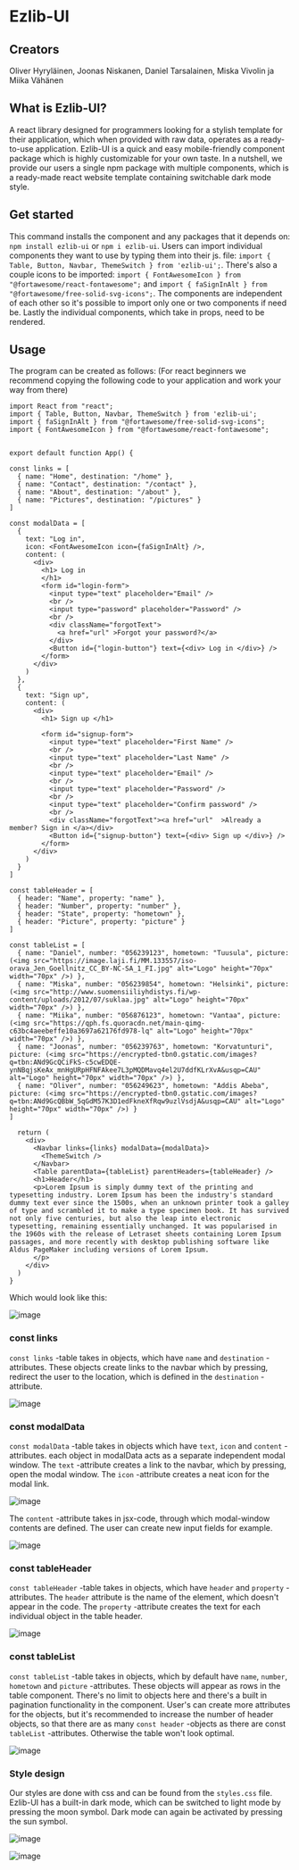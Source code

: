 # Ezlib-UI

## Creators

Oliver Hyryläinen, Joonas Niskanen, Daniel Tarsalainen, Miska Vivolin ja Miika Vähänen

## What is Ezlib-UI?

A react library designed for programmers looking for a stylish template for their application, which when provided with raw data, operates as a ready-to-use application. Ezlib-UI is a quick and easy mobile-friendly component package which is highly customizable for your own taste. In a nutshell, we provide our users a single npm package with multiple components, which is a ready-made react website template containing switchable dark mode style.

## Get started

This command installs the component and any packages that it depends on: `npm install ezlib-ui` or `npm i ezlib-ui`. Users can import individual components they want to use by typing them into their js. file: `import { Table, Button, Navbar, ThemeSwitch } from 'ezlib-ui';`. There's also a couple icons to be imported: `import { FontAwesomeIcon } from "@fortawesome/react-fontawesome";` and `import { faSignInAlt } from "@fortawesome/free-solid-svg-icons";`. The components are independent of each other so it's possible to import only one or two components if need be. Lastly the individual components, which take in props, need to be rendered.

## Usage

The program can be created as follows:
(For react beginners we recommend copying the following code to your application and work your way from there)

```
import React from "react";
import { Table, Button, Navbar, ThemeSwitch } from 'ezlib-ui';
import { faSignInAlt } from "@fortawesome/free-solid-svg-icons";
import { FontAwesomeIcon } from "@fortawesome/react-fontawesome";


export default function App() {

const links = [
  { name: "Home", destination: "/home" },
  { name: "Contact", destination: "/contact" },
  { name: "About", destination: "/about" },
  { name: "Pictures", destination: "/pictures" }
]

const modalData = [
  {
    text: "Log in",
    icon: <FontAwesomeIcon icon={faSignInAlt} />,
    content: (
      <div>
        <h1> Log in
        </h1>
        <form id="login-form">
          <input type="text" placeholder="Email" />
          <br />
          <input type="password" placeholder="Password" />
          <br />
          <div className="forgotText">
            <a href="url" >Forgot your password?</a>
          </div>
          <Button id={"login-button"} text={<div> Log in </div>} />
        </form>
      </div>
    )
  },
  {
    text: "Sign up",
    content: (
      <div>
        <h1> Sign up </h1>

        <form id="signup-form">
          <input type="text" placeholder="First Name" />
          <br />
          <input type="text" placeholder="Last Name" />
          <br />
          <input type="text" placeholder="Email" />
          <br />
          <input type="text" placeholder="Password" />
          <br />
          <input type="text" placeholder="Confirm password" />
          <br />
          <div className="forgotText"><a href="url"  >Already a member? Sign in </a></div>
          <Button id={"signup-button"} text={<div> Sign up </div>} />
        </form>
      </div>
    )
  }
]

const tableHeader = [
  { header: "Name", property: "name" },
  { header: "Number", property: "number" },
  { header: "State", property: "hometown" },
  { header: "Picture", property: "picture" }
]

const tableList = [
  { name: "Daniel", number: "056239123", hometown: "Tuusula", picture: (<img src="https://image.laji.fi/MM.133557/iso-orava_Jen_Goellnitz_CC_BY-NC-SA_1_FI.jpg" alt="Logo" height="70px" width="70px" />) },
  { name: "Miska", number: "056239854", hometown: "Helsinki", picture: (<img src="http://www.suomensiiliyhdistys.fi/wp-content/uploads/2012/07/suklaa.jpg" alt="Logo" height="70px" width="70px" />) },
  { name: "Miika", number: "056876123", hometown: "Vantaa", picture: (<img src="https://qph.fs.quoracdn.net/main-qimg-c63bc4aeebeffe10a3697a62176fd978-lq" alt="Logo" height="70px" width="70px" />) },
  { name: "Joonas", number: "056239763", hometown: "Korvatunturi", picture: (<img src="https://encrypted-tbn0.gstatic.com/images?q=tbn:ANd9GcQCiFkS-c5cwEDQE-ynNBqjsKeAx_mnHgURpHFNFAkee7L3pMQDMavq4el2U7ddfKLrXvA&usqp=CAU" alt="Logo" height="70px" width="70px" />) },
  { name: "Oliver", number: "056249623", hometown: "Addis Abeba", picture: (<img src="https://encrypted-tbn0.gstatic.com/images?q=tbn:ANd9GcQBbW_5qGdM57K3D1edFkneXfRqw9uzlVsdjA&usqp=CAU" alt="Logo" height="70px" width="70px" />) }
]

  return (
    <div>
      <Navbar links={links} modalData={modalData}>
        <ThemeSwitch />
      </Navbar>
      <Table parentData={tableList} parentHeaders={tableHeader} />
      <h1>Header</h1>
      <p>Lorem Ipsum is simply dummy text of the printing and typesetting industry. Lorem Ipsum has been the industry's standard dummy text ever since the 1500s, when an unknown printer took a galley of type and scrambled it to make a type specimen book. It has survived not only five centuries, but also the leap into electronic typesetting, remaining essentially unchanged. It was popularised in the 1960s with the release of Letraset sheets containing Lorem Ipsum passages, and more recently with desktop publishing software like Aldus PageMaker including versions of Lorem Ipsum.
      </p>
    </div>
  )
}
```

Which would look like this:

![image](https://user-images.githubusercontent.com/78149945/142471544-69ec8eae-ac25-49ca-a8a9-549bdfa8e2f0.png)



### const links

`const links` -table takes in objects, which have `name` and `destination` -attributes. These objects create links to the navbar which by pressing, redirect the user to the location, which is defined in the `destination` -attribute.

![image](https://user-images.githubusercontent.com/78149945/142477747-d68ab3b9-e95a-458a-b145-4e5b5b36b0ef.png)

### const modalData

`const modalData` -table takes in objects which have `text`, `icon` and `content` -attributes. each object in modalData acts as a separate independent modal window. The `text` -attribute creates a link to the navbar, which by pressing, open the modal window. The `icon` -attribute creates a neat icon for the modal link.

![image](https://user-images.githubusercontent.com/78149945/142477887-5f922194-5a41-47c8-b25b-f9b9bfc9a9a1.png)

The `content` -attribute takes in jsx-code, through which modal-window contents are defined. The user can create new input fields for example.

![image](https://user-images.githubusercontent.com/78149945/142477952-be3714ce-9039-4d78-9b6c-a177a81c8d22.png)


### const tableHeader

`const tableHeader` -table takes in objects, which have `header` and `property` -attributes. The `header` attribute is the name of the <th> element, which doesn't appear in the code. The `property` -attribute creates the text for each individual object in the table header.
  
![image](https://user-images.githubusercontent.com/78149945/142480205-fe95f3a3-5ab1-4663-8b6c-0e7e8be66468.png)
  

### const tableList

`const tableList` -table takes in objects, which by default have `name`, `number`, `hometown` and `picture` -attributes. These objects will appear as rows in the table component. There's no limit to objects here and there's a built in pagination functionality in the component. User's can create more attributes for the objects, but it's recommended to increase the number of header objects, so that there are as many `const header` -objects as there are const `tableList` -attributes. Otherwise the table won't look optimal.
  
![image](https://user-images.githubusercontent.com/78149945/142478387-4d963219-ccce-4446-9dee-1f5112eba9a4.png)

### Style design 

Our styles are done with css and can be found from the `styles.css` file. Ezlib-UI has a built-in dark mode, which can be switched to light mode by pressing the moon symbol. Dark mode can again be activated by pressing the sun symbol.
  
![image](https://user-images.githubusercontent.com/78149945/142479892-1f42ae1a-2b7c-4565-a1e8-195f0e58f354.png)

![image](https://user-images.githubusercontent.com/78149945/142479945-60de2964-1822-4fc8-a56b-51e2f4be2e4d.png)
